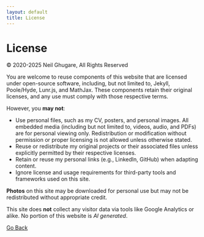 ```yaml
---
layout: default
title: License
---
```


# License

© 2020-2025 Neil Ghugare, All Rights Reserved

You are welcome to reuse components of this website that are licensed under open-source software, including, but not limited to, Jekyll, Poole/Hyde, Lunr.js, and MathJax. These components retain their original licenses, and any use must comply with those respective terms. 

However, you **may not**:

* Use personal files, such as my CV, posters, and personal images. All embedded media (including but not limited to, videos, audio, and PDFs) are for personal viewing only. Redistribution or modification without permission or proper licensing is not allowed unless otherwise stated.
* Reuse or redistribute my original projects or their associated files unless explicitly permitted by their respective licenses.
* Retain or reuse my personal links (e.g., LinkedIn, GitHub) when adapting content.
* Ignore license and usage requirements for third-party tools and frameworks used on this site.

**Photos** on this site may be downloaded for personal use but may not be redistributed without appropriate credit. 

This site does **not** collect any visitor data via tools like Google Analytics or alike. No portion of this website is *AI generated*.


[Go Back](javascript:history.back())